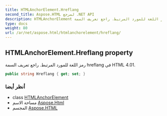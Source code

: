```yaml
---
title: HTMLAnchorElement.Hreflang
second_title: Aspose.HTML لمرجع .NET API
description: HTMLAnchorElement ملكية. رمز اللغة للمورد المرتبط. راجع تعريف السمة hreflang في HTML 4.01.
type: docs
weight: 80
url: /ar/net/aspose.html/htmlanchorelement/hreflang/
---
```

## HTMLAnchorElement.Hreflang property

رمز اللغة للمورد المرتبط. راجع تعريف السمة hreflang في HTML 4.01.

```csharp
public string Hreflang { get; set; }
```

### أنظر أيضا

* class [HTMLAnchorElement](../)
* مساحة الاسم [Aspose.Html](../../htmlanchorelement/)
* المجسم [Aspose.HTML](../../../)



